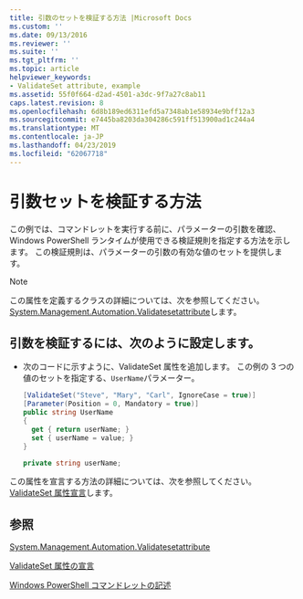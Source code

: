 ```yaml
---
title: 引数のセットを検証する方法 |Microsoft Docs
ms.custom: ''
ms.date: 09/13/2016
ms.reviewer: ''
ms.suite: ''
ms.tgt_pltfrm: ''
ms.topic: article
helpviewer_keywords:
- ValidateSet attribute, example
ms.assetid: 55f0f664-d2ad-4501-a3dc-9f7a27c8ab11
caps.latest.revision: 8
ms.openlocfilehash: 6d8b189ed6311efd5a7348ab1e58934e9bff12a3
ms.sourcegitcommit: e7445ba8203da304286c591ff513900ad1c244a4
ms.translationtype: MT
ms.contentlocale: ja-JP
ms.lasthandoff: 04/23/2019
ms.locfileid: "62067718"
---
```

# <a name="how-to-validate-an-argument-set"></a>引数セットを検証する方法

この例では、コマンドレットを実行する前に、パラメーターの引数を確認、Windows PowerShell ランタイムが使用できる検証規則を指定する方法を示します。 この検証規則は、パラメーターの引数の有効な値のセットを提供します。

> [!NOTE]
> この属性を定義するクラスの詳細については、次を参照してください。 [System.Management.Automation.Validatesetattribute](/dotnet/api/System.Management.Automation.ValidateSetAttribute)します。

## <a name="to-validate-an-argument-set"></a>引数を検証するには、次のように設定します。

- 次のコードに示すように、ValidateSet 属性を追加します。 この例の 3 つの値のセットを指定する、`UserName`パラメーター。

    ```csharp
    [ValidateSet("Steve", "Mary", "Carl", IgnoreCase = true)]
    [Parameter(Position = 0, Mandatory = true)]
    public string UserName
    {
      get { return userName; }
      set { userName = value; }
    }

    private string userName;
    ```

この属性を宣言する方法の詳細については、次を参照してください。 [ValidateSet 属性宣言](./validateset-attribute-declaration.md)します。

## <a name="see-also"></a>参照

[System.Management.Automation.Validatesetattribute](/dotnet/api/System.Management.Automation.ValidateSetAttribute)

[ValidateSet 属性の宣言](./validateset-attribute-declaration.md)

[Windows PowerShell コマンドレットの記述](./writing-a-windows-powershell-cmdlet.md)
